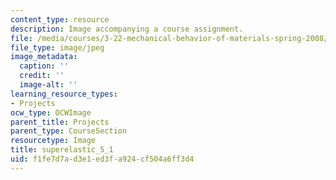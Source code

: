 ```yaml
---
content_type: resource
description: Image accompanying a course assignment.
file: /media/courses/3-22-mechanical-behavior-of-materials-spring-2008/f1fe7d7ad3e1ed3fa924cf504a6ff3d4_superelastic_5_1.jpg
file_type: image/jpeg
image_metadata:
  caption: ''
  credit: ''
  image-alt: ''
learning_resource_types:
- Projects
ocw_type: OCWImage
parent_title: Projects
parent_type: CourseSection
resourcetype: Image
title: superelastic_5_1
uid: f1fe7d7a-d3e1-ed3f-a924-cf504a6ff3d4
---
```

